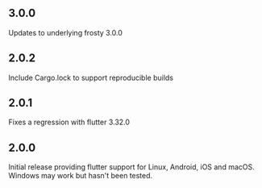 ## 3.0.0

Updates to underlying frosty 3.0.0

## 2.0.2

Include Cargo.lock to support reproducible builds

## 2.0.1

Fixes a regression with flutter 3.32.0

## 2.0.0

Initial release providing flutter support for Linux, Android, iOS and macOS.
Windows may work but hasn't been tested.
